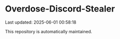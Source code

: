 # Overdose-Discord-Stealer

Last updated: 2025-06-01 00:58:18

This repository is automatically maintained.
